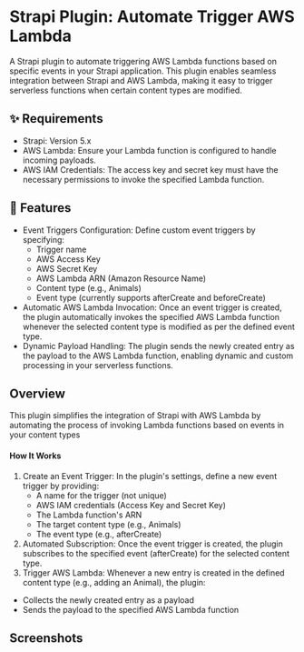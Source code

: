 # Strapi Plugin: Automate Trigger AWS Lambda
A Strapi plugin to automate triggering AWS Lambda functions based on specific events in your Strapi application. This plugin enables seamless integration between Strapi and AWS Lambda, making it easy to trigger serverless functions when certain content types are modified.

## ✨ Requirements
* Strapi: Version 5.x
* AWS Lambda: Ensure your Lambda function is configured to handle incoming payloads.
* AWS IAM Credentials: The access key and secret key must have the necessary permissions to invoke the specified Lambda function.


## 🚀 Features
* Event Triggers Configuration:
  Define custom event triggers by specifying:
    * Trigger name
    * AWS Access Key
    * AWS Secret Key
    * AWS Lambda ARN (Amazon Resource Name)
    * Content type (e.g., Animals)
    * Event type (currently supports afterCreate and beforeCreate)
* Automatic AWS Lambda Invocation:
  Once an event trigger is created, the plugin automatically invokes the specified AWS Lambda function whenever the selected content type is modified as per the defined event type.
* Dynamic Payload Handling:
  The plugin sends the newly created entry as the payload to the AWS Lambda function, enabling dynamic and custom processing in your serverless functions.


## Overview
This plugin simplifies the integration of Strapi with AWS Lambda by automating the process of invoking Lambda functions based on events in your content types
#### How It Works
1. Create an Event Trigger:
   In the plugin's settings, define a new event trigger by providing:
   * A name for the trigger (not unique)
   * AWS IAM credentials (Access Key and Secret Key)
   * The Lambda function's ARN
   * The target content type (e.g., Animals)
   * The event type (e.g., afterCreate)
2. Automated Subscription:
  Once the event trigger is created, the plugin subscribes to the specified event (afterCreate) for the selected content type.
3. Trigger AWS Lambda:
  Whenever a new entry is created in the defined content type (e.g., adding an Animal), the plugin:
  * Collects the newly created entry as a payload
  * Sends the payload to the specified AWS Lambda function

## Screenshots
  
